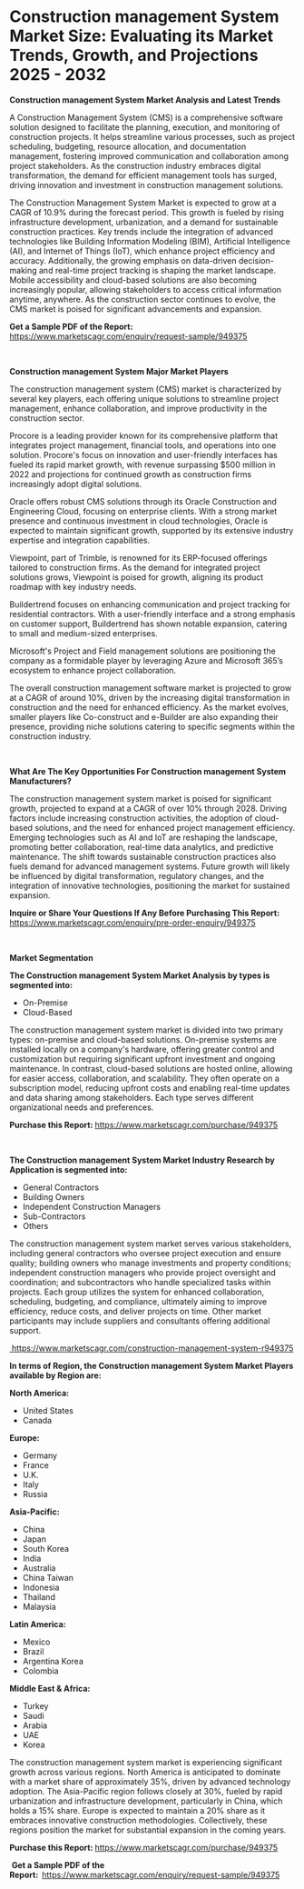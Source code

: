 <p><h1>Construction management System Market Size: Evaluating its Market Trends, Growth, and Projections 2025 - 2032</h1></p><p><strong>Construction management System Market Analysis and Latest Trends</strong></p>
<p><p>A Construction Management System (CMS) is a comprehensive software solution designed to facilitate the planning, execution, and monitoring of construction projects. It helps streamline various processes, such as project scheduling, budgeting, resource allocation, and documentation management, fostering improved communication and collaboration among project stakeholders. As the construction industry embraces digital transformation, the demand for efficient management tools has surged, driving innovation and investment in construction management solutions.</p><p>The Construction Management System Market is expected to grow at a CAGR of 10.9% during the forecast period. This growth is fueled by rising infrastructure development, urbanization, and a demand for sustainable construction practices. Key trends include the integration of advanced technologies like Building Information Modeling (BIM), Artificial Intelligence (AI), and Internet of Things (IoT), which enhance project efficiency and accuracy. Additionally, the growing emphasis on data-driven decision-making and real-time project tracking is shaping the market landscape. Mobile accessibility and cloud-based solutions are also becoming increasingly popular, allowing stakeholders to access critical information anytime, anywhere. As the construction sector continues to evolve, the CMS market is poised for significant advancements and expansion.</p></p>
<p><strong>Get a Sample PDF of the Report:&nbsp;</strong> <a href="https://www.marketscagr.com/enquiry/request-sample/949375?utm_campaign=2653&utm_medium=2&utm_source=Github&utm_content=ia&utm_term=17042025&utm_id=construction-management-system">https://www.marketscagr.com/enquiry/request-sample/949375</a></p>
<p>&nbsp;</p>
<p><strong>Construction management System Major Market Players</strong></p>
<p><p>The construction management system (CMS) market is characterized by several key players, each offering unique solutions to streamline project management, enhance collaboration, and improve productivity in the construction sector.</p><p>Procore is a leading provider known for its comprehensive platform that integrates project management, financial tools, and operations into one solution. Procore's focus on innovation and user-friendly interfaces has fueled its rapid market growth, with revenue surpassing $500 million in 2022 and projections for continued growth as construction firms increasingly adopt digital solutions.</p><p>Oracle offers robust CMS solutions through its Oracle Construction and Engineering Cloud, focusing on enterprise clients. With a strong market presence and continuous investment in cloud technologies, Oracle is expected to maintain significant growth, supported by its extensive industry expertise and integration capabilities.</p><p>Viewpoint, part of Trimble, is renowned for its ERP-focused offerings tailored to construction firms. As the demand for integrated project solutions grows, Viewpoint is poised for growth, aligning its product roadmap with key industry needs.</p><p>Buildertrend focuses on enhancing communication and project tracking for residential contractors. With a user-friendly interface and a strong emphasis on customer support, Buildertrend has shown notable expansion, catering to small and medium-sized enterprises.</p><p>Microsoft's Project and Field management solutions are positioning the company as a formidable player by leveraging Azure and Microsoft 365’s ecosystem to enhance project collaboration.</p><p>The overall construction management software market is projected to grow at a CAGR of around 10%, driven by the increasing digital transformation in construction and the need for enhanced efficiency. As the market evolves, smaller players like Co-construct and e-Builder are also expanding their presence, providing niche solutions catering to specific segments within the construction industry.</p></p>
<p>&nbsp;</p>
<p><strong>What Are The Key Opportunities For Construction management System Manufacturers?</strong></p>
<p><p>The construction management system market is poised for significant growth, projected to expand at a CAGR of over 10% through 2028. Driving factors include increasing construction activities, the adoption of cloud-based solutions, and the need for enhanced project management efficiency. Emerging technologies such as AI and IoT are reshaping the landscape, promoting better collaboration, real-time data analytics, and predictive maintenance. The shift towards sustainable construction practices also fuels demand for advanced management systems. Future growth will likely be influenced by digital transformation, regulatory changes, and the integration of innovative technologies, positioning the market for sustained expansion.</p></p>
<p><strong>Inquire or Share Your Questions If Any Before Purchasing This Report:</strong> <a href="https://www.marketscagr.com/enquiry/pre-order-enquiry/949375?utm_campaign=2653&utm_medium=2&utm_source=Github&utm_content=ia&utm_term=17042025&utm_id=construction-management-system">https://www.marketscagr.com/enquiry/pre-order-enquiry/949375</a></p>
<p>&nbsp;</p>
<p><strong>Market Segmentation</strong></p>
<p><strong>The Construction management System Market Analysis by types is segmented into:</strong></p>
<p><ul><li>On-Premise</li><li>Cloud-Based</li></ul></p>
<p><p>The construction management system market is divided into two primary types: on-premise and cloud-based solutions. On-premise systems are installed locally on a company's hardware, offering greater control and customization but requiring significant upfront investment and ongoing maintenance. In contrast, cloud-based solutions are hosted online, allowing for easier access, collaboration, and scalability. They often operate on a subscription model, reducing upfront costs and enabling real-time updates and data sharing among stakeholders. Each type serves different organizational needs and preferences.</p></p>
<p><strong>Purchase this Report:&nbsp;</strong><a href="https://www.marketscagr.com/purchase/949375?utm_campaign=2653&utm_medium=2&utm_source=Github&utm_content=ia&utm_term=17042025&utm_id=construction-management-system">https://www.marketscagr.com/purchase/949375</a></p>
<p>&nbsp;</p>
<p><strong>The Construction management System Market Industry Research by Application is segmented into:</strong></p>
<p><ul><li>General Contractors</li><li>Building Owners</li><li>Independent Construction Managers</li><li>Sub-Contractors</li><li>Others</li></ul></p>
<p><p>The construction management system market serves various stakeholders, including general contractors who oversee project execution and ensure quality; building owners who manage investments and property conditions; independent construction managers who provide project oversight and coordination; and subcontractors who handle specialized tasks within projects. Each group utilizes the system for enhanced collaboration, scheduling, budgeting, and compliance, ultimately aiming to improve efficiency, reduce costs, and deliver projects on time. Other market participants may include suppliers and consultants offering additional support.</p></p>
<p><a href="https://www.marketscagr.com/construction-management-system-r949375?utm_campaign=2653&utm_medium=2&utm_source=Github&utm_content=ia&utm_term=17042025&utm_id=construction-management-system">&nbsp;https://www.marketscagr.com/construction-management-system-r949375</a></p>
<p><strong>In terms of Region, the Construction management System Market Players available by Region are:</strong></p>
<p>
    <p> <strong> North America: </strong>
        <ul>
            <li>United States</li>
            <li>Canada</li>
        </ul>
        </p> 
    <p> <strong> Europe: </strong>
        <ul>
            <li>Germany</li>
            <li>France</li>
            <li>U.K.</li>
            <li>Italy</li>
            <li>Russia</li>
        </ul>
        </p> 
    <p> <strong> Asia-Pacific: </strong>
        <ul>
            <li>China</li>
            <li>Japan</li>
            <li>South Korea</li>
            <li>India</li>
            <li>Australia</li>
            <li>China Taiwan</li>
            <li>Indonesia</li>
            <li>Thailand</li>
            <li>Malaysia</li>
        </ul>
        </p> 
    <p> <strong> Latin America: </strong>
        <ul>
            <li>Mexico</li>
            <li>Brazil</li>
            <li>Argentina Korea</li>
            <li>Colombia</li>
        </ul>
        </p> 
    <p> <strong> Middle East & Africa: </strong>
        <ul>
            <li>Turkey</li>
            <li>Saudi</li>
            <li>Arabia</li>
            <li>UAE</li>
            <li>Korea</li>
        </ul>
    </p>
    </p>
<p><p>The construction management system market is experiencing significant growth across various regions. North America is anticipated to dominate with a market share of approximately 35%, driven by advanced technology adoption. The Asia-Pacific region follows closely at 30%, fueled by rapid urbanization and infrastructure development, particularly in China, which holds a 15% share. Europe is expected to maintain a 20% share as it embraces innovative construction methodologies. Collectively, these regions position the market for substantial expansion in the coming years.</p></p>
<p><strong>Purchase this Report: </strong><a href="https://www.marketscagr.com/purchase/949375?utm_campaign=2653&utm_medium=2&utm_source=Github&utm_content=ia&utm_term=17042025&utm_id=construction-management-system">https://www.marketscagr.com/purchase/949375</a></p>
<p>&nbsp;<strong>Get a Sample PDF of the Report:&nbsp;&nbsp;</strong><a href="https://www.marketscagr.com/enquiry/request-sample/949375?utm_campaign=2653&utm_medium=2&utm_source=Github&utm_content=ia&utm_term=17042025&utm_id=construction-management-system">https://www.marketscagr.com/enquiry/request-sample/949375</a></p>
<p><strong></strong></p>
<p><p></p><p></p><p></p></p>